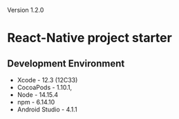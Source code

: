 Version 1.2.0

# React-Native project starter

## Development Environment
* Xcode - 12.3 (12C33)
* CocoaPods - 1.10.1,
* Node - 14.15.4
* npm - 6.14.10
* Android Studio - 4.1.1

